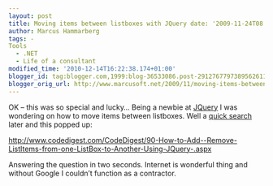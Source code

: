 ```yaml
---
layout: post
title: Moving items between listboxes with JQuery date: '2009-11-24T08:30:00.001+01:00'
author: Marcus Hammarberg
tags: -
Tools
  - .NET
  - Life of a consultant
modified_time: '2010-12-14T16:22:38.174+01:00'
blogger_id: tag:blogger.com,1999:blog-36533086.post-2912767797389562611
blogger_orig_url: http://www.marcusoft.net/2009/11/moving-items-between-listboxes-with.html
---
```



OK – this was so special and lucky… Being a newbie at
<a href="http://jquery.com/" target="_blank">JQuery</a> I was wondering
on how to move items between listboxes. Well a <a
href="http://www.google.se/search?sourceid=chrome&amp;ie=UTF-8&amp;q=jquery+moving+items+listbox"
target="_blank">quick search</a> later and this popped up:

<http://www.codedigest.com/CodeDigest/90-How-to-Add--Remove-ListItems-from-one-ListBox-to-Another-Using-JQuery-.aspx>

Answering the question in two seconds. Internet is wonderful thing and
without Google I couldn’t function as a contractor.

